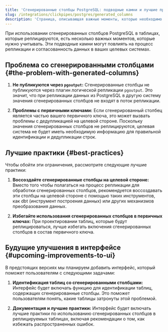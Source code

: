 ```yaml
---
title: 'Сгенерированные столбцы PostgreSQL: подводные камни и лучшие практики'
slug: /integrations/clickpipes/postgres/generated_columns
description: 'Страница, описывающая важные моменты, которые необходимо учитывать при использовании сгенерированных столбцов PostgreSQL в таблицах, которые реплицируются'
---
```


При использовании сгенерированных столбцов PostgreSQL в таблицах, которые реплицируются, есть несколько важных моментов, которые нужно учитывать. Эти подводные камни могут повлиять на процесс репликации и согласованность данных в ваших целевых системах.

## Проблема со сгенерированными столбцами {#the-problem-with-generated-columns}

1. **Не публикуются через `pgoutput`:** Сгенерированные столбцы не публикуются через плагин логической репликации `pgoutput`. Это значит, что при репликации данных из PostgreSQL в другую систему значения сгенерированных столбцов не входят в поток репликации.

2. **Проблемы с первичными ключами:** Если сгенерированный столбец является частью вашего первичного ключа, это может вызвать проблемы с дедупликацией на целевой стороне. Поскольку значения сгенерированных столбцов не реплицируются, целевая система не будет иметь необходимую информацию для правильной идентификации и дедупликации строк.

## Лучшие практики {#best-practices}

Чтобы обойти эти ограничения, рассмотрите следующие лучшие практики:

1. **Воссоздайте сгенерированные столбцы на целевой стороне:** Вместо того чтобы полагаться на процесс репликации для обработки сгенерированных столбцов, рекомендуется воссоздавать эти столбцы на целевой стороне с помощью таких инструментов, как dbt (инструмент построения данных) или других механизмов преобразования данных.

2. **Избегайте использования сгенерированных столбцов в первичных ключах:** При проектировании таблиц, которые будут реплицироваться, лучше избегать включения сгенерированных столбцов в состав первичного ключа.

## Будущие улучшения в интерфейсе {#upcoming-improvements-to-ui}

В предстоящих версиях мы планируем добавить интерфейс, который поможет пользователям с следующими задачами:

1. **Идентификация таблиц со сгенерированными столбцами:** Интерфейс будет включать функцию для идентификации таблиц, содержащих сгенерированные столбцы. Это поможет пользователям понять, какие таблицы затронуты этой проблемой.

2. **Документация и лучшие практики:** Интерфейс будет включать лучшие практики по использованию сгенерированных столбцов в реплицируемых таблицах, включая рекомендации о том, как избежать распространенных ошибок.
